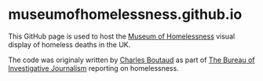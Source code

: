 # museumofhomelessness.github.io

This GitHub page is used to host the [Museum of Homelessness](http://museumofhomelessness.org/) visual display of homeless deaths in the UK.

The code was originaly written by [Charles Boutaud](https://twitter.com/cboutaud) as part of [The Bureau of Investigative Journalism](https://www.tbij.com/) reporting on homelessness.
